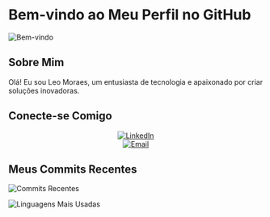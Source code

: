 <!-- README.md -->
# Bem-vindo ao Meu Perfil no GitHub

![Bem-vindo](https://img.shields.io/badge/Bem%20vindo-GitHub-000000?style=flat&logo=github)

## Sobre Mim
Olá! Eu sou Leo Moraes, um entusiasta de tecnologia e apaixonado por criar soluções inovadoras.

## Conecte-se Comigo

<p align="center">
  <a href="https://www.linkedin.com/in/leonardofmoraes" target="_blank">
    <img src="https://img.shields.io/badge/LinkedIn-0077B5?style=for-the-badge&logo=linkedin&logoColor=white" alt="LinkedIn">
  </a>
  <br>
  <a href="mailto:leonardo.moraes@moraestecnologia.com">
    <img src="https://img.shields.io/badge/Email-D14836?style=for-the-badge&logo=gmail&logoColor=white" alt="Email">
  </a>
</p>

## Meus Commits Recentes

![Commits Recentes](https://github-readme-stats.vercel.app/api?username=leomoraes0&show_icons=true&theme=github_dark)

![Linguagens Mais Usadas](https://github-readme-stats.vercel.app/api/top-langs/?username=leomoraes0&layout=compact&theme=github_dark)
